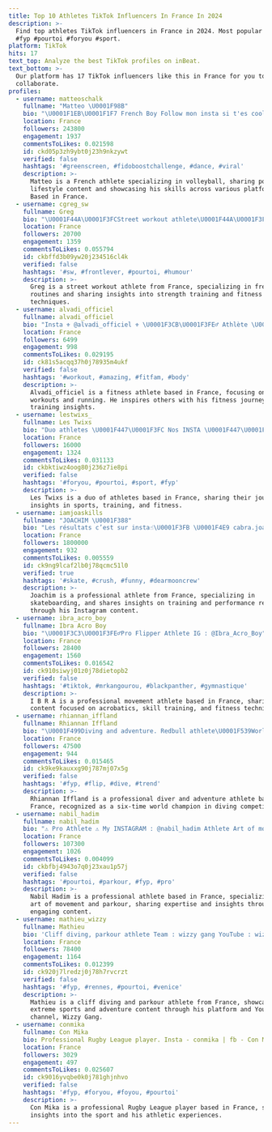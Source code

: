 ```yaml
---
title: Top 10 Athletes TikTok Influencers In France In 2024
description: >-
  Find top athletes TikTok influencers in France in 2024. Most popular hashtags:
  #fyp #pourtoi #foryou #sport.
platform: TikTok
hits: 17
text_top: Analyze the best TikTok profiles on inBeat.
text_bottom: >-
  Our platform has 17 TikTok influencers like this in France for you to
  collaborate.
profiles:
  - username: matteoschalk
    fullname: "Matteo \U0001F98B"
    bio: "\U0001F1EB\U0001F1F7 French Boy Follow mon insta si t'es cool\U0001F920 Good Vibes Only Athlete \U0001F3D0 197cm"
    location: France
    followers: 243800
    engagement: 1937
    commentsToLikes: 0.021598
    id: ckd05p3zh9ybt0j23h9nkzywt
    verified: false
    hashtags: '#greenscreen, #fidoboostchallenge, #dance, #viral'
    description: >-
      Matteo is a French athlete specializing in volleyball, sharing positive
      lifestyle content and showcasing his skills across various platforms.
      Based in France.
  - username: cgreg_sw
    fullname: Greg
    bio: "\U0001F44A\U0001F3FCStreet workout athlete\U0001F44A\U0001F3FC Sharing my passion \U0001F525freestyle\U0001F525 Insta: @cgreg_sw"
    location: France
    followers: 20700
    engagement: 1359
    commentsToLikes: 0.055794
    id: ckbffd3b09yw20j234516cl4k
    verified: false
    hashtags: '#sw, #frontlever, #pourtoi, #humour'
    description: >-
      Greg is a street workout athlete from France, specializing in freestyle
      routines and sharing insights into strength training and fitness
      techniques.
  - username: alvadi_officiel
    fullname: alvadi_officiel
    bio: "Insta ⚜ @alvadi_officiel ⚜ \U0001F3CB\U0001F3FE‍♂️ Athlète \U0001F4AA\U0001F3FEgym \U0001F45FFit \U0001F3C3\U0001F3FE‍♂️Run \U0001F4CD\U0001F1F2\U0001F1EB"
    location: France
    followers: 6499
    engagement: 998
    commentsToLikes: 0.029195
    id: ck81s5acqq37h0j78935m4ukf
    verified: false
    hashtags: '#workout, #amazing, #fitfam, #body'
    description: >-
      Alvadi_officiel is a fitness athlete based in France, focusing on gym
      workouts and running. He inspires others with his fitness journey and
      training insights.
  - username: lestwixs_
    fullname: Les Twixs
    bio: "Duo athletes \U0001F447\U0001F3FC Nos INSTA \U0001F447\U0001F3FC gael_margaine & zaccoletti_aurelien 20k \U0001F51C\U0001F48E"
    location: France
    followers: 16000
    engagement: 1324
    commentsToLikes: 0.031133
    id: ckbktiwz4oog80j236z7ie8pi
    verified: false
    hashtags: '#foryou, #pourtoi, #sport, #fyp'
    description: >-
      Les Twixs is a duo of athletes based in France, sharing their journey and
      insights in sports, training, and fitness.
  - username: iamjoaskills
    fullname: "JOACHIM \U0001F388"
    bio: "Les résultats c’est sur insta☝\U0001F3FB \U0001F4E9 cabra.joachim2000@gmail.com ⚽️ Speen athlète"
    location: France
    followers: 1800000
    engagement: 932
    commentsToLikes: 0.005559
    id: ck9ng9lcaf2lb0j78qcmc51l0
    verified: true
    hashtags: '#skate, #crush, #funny, #dearmooncrew'
    description: >-
      Joachim is a professional athlete from France, specializing in
      skateboarding, and shares insights on training and performance results
      through his Instagram content.
  - username: ibra_acro_boy
    fullname: Ibra Acro Boy
    bio: "\U0001F3C3\U0001F3FE‍♂️Pro Flipper Athlete IG : @Ibra_Acro_Boy"
    location: France
    followers: 28400
    engagement: 1560
    commentsToLikes: 0.016542
    id: ck910siwyj01z0j78dietopb2
    verified: false
    hashtags: '#tiktok, #mrkangourou, #blackpanther, #gymnastique'
    description: >-
      I B R A is a professional movement athlete based in France, sharing
      content focused on acrobatics, skill training, and fitness techniques.
  - username: rhiannan_iffland
    fullname: Rhiannan Iffland
    bio: "\U0001F499Diving and adventure. Redbull athlete\U0001F539World Champ X6. More content \U0001F446\U0001F3FC\U0001F446\U0001F3FC"
    location: France
    followers: 47500
    engagement: 944
    commentsToLikes: 0.015465
    id: ck9ke9kauxxg90j787mj07x5g
    verified: false
    hashtags: '#fyp, #flip, #dive, #trend'
    description: >-
      Rhiannan Iffland is a professional diver and adventure athlete based in
      France, recognized as a six-time world champion in diving competitions.
  - username: nabil_hadim
    fullname: nabil_hadim
    bio: "⚠️ Pro Athlete ⚠️ My INSTAGRAM : @nabil_hadim Athlete Art of movement \U0001F43A"
    location: France
    followers: 107300
    engagement: 1026
    commentsToLikes: 0.004099
    id: ckbfbj4943o7q0j23xau1p57j
    verified: false
    hashtags: '#pourtoi, #parkour, #fyp, #pro'
    description: >-
      Nabil Hadim is a professional athlete based in France, specializing in the
      art of movement and parkour, sharing expertise and insights through
      engaging content.
  - username: mathieu_wizzy
    fullname: Mathieu
    bio: 'Cliff diving, parkour athlete Team : wizzy gang YouTube : wizzy gang'
    location: France
    followers: 78400
    engagement: 1164
    commentsToLikes: 0.012399
    id: ck920j7lredzj0j78h7rvcrzt
    verified: false
    hashtags: '#fyp, #rennes, #pourtoi, #venice'
    description: >-
      Mathieu is a cliff diving and parkour athlete from France, showcasing
      extreme sports and adventure content through his platform and YouTube
      channel, Wizzy Gang.
  - username: conmika
    fullname: Con Mika
    bio: Professional Rugby League player. Insta - conmika | fb - Con Mika
    location: France
    followers: 3029
    engagement: 497
    commentsToLikes: 0.025607
    id: ck9016yvqbe0k0j781ghjnhvo
    verified: false
    hashtags: '#fyp, #foryou, #foyou, #pourtoi'
    description: >-
      Con Mika is a professional Rugby League player based in France, sharing
      insights into the sport and his athletic experiences.
---
```


